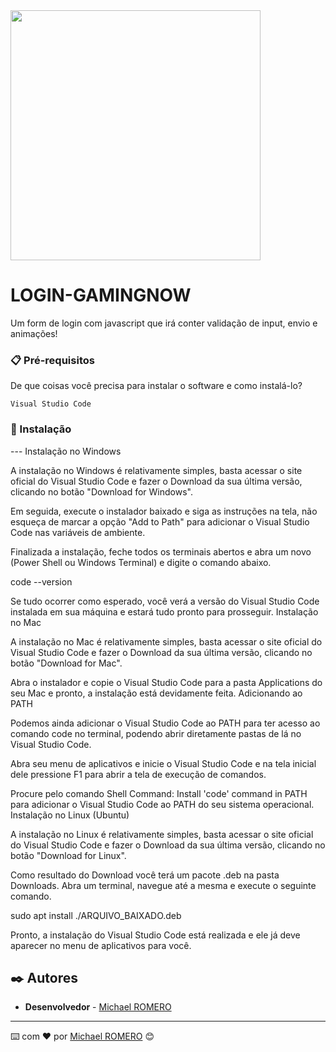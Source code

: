 <img src="https://user-images.githubusercontent.com/90795873/190657566-cc7c610e-0c0a-450b-a3b1-ac1c4433afb1.png" width="400px"/>


# LOGIN-GAMINGNOW

Um form de login com javascript que irá conter validação de input, envio e animações!

### 📋 Pré-requisitos

De que coisas você precisa para instalar o software e como instalá-lo?

```
Visual Studio Code
```

### 🔧 Instalação

--- Instalação no Windows

A instalação no Windows é relativamente simples, basta acessar o site oficial do Visual Studio Code e fazer o Download da sua última versão, clicando no botão "Download for Windows".

Em seguida, execute o instalador baixado e siga as instruções na tela, não esqueça de marcar a opção "Add to Path" para adicionar o Visual Studio Code nas variáveis de ambiente.

Finalizada a instalação, feche todos os terminais abertos e abra um novo (Power Shell ou Windows Terminal) e digite o comando abaixo.

code --version

Se tudo ocorrer como esperado, você verá a versão do Visual Studio Code instalada em sua máquina e estará tudo pronto para prosseguir.
Instalação no Mac

A instalação no Mac é relativamente simples, basta acessar o site oficial do Visual Studio Code e fazer o Download da sua última versão, clicando no botão "Download for Mac".

Abra o instalador e copie o Visual Studio Code para a pasta Applications do seu Mac e pronto, a instalação está devidamente feita.
Adicionando ao PATH

Podemos ainda adicionar o Visual Studio Code ao PATH para ter acesso ao comando code no terminal, podendo abrir diretamente pastas de lá no Visual Studio Code.

Abra seu menu de aplicativos e inicie o Visual Studio Code e na tela inicial dele pressione F1 para abrir a tela de execução de comandos.

Procure pelo comando Shell Command: Install 'code' command in PATH para adicionar o Visual Studio Code ao PATH do seu sistema operacional.
Instalação no Linux (Ubuntu)

A instalação no Linux é relativamente simples, basta acessar o site oficial do Visual Studio Code e fazer o Download da sua última versão, clicando no botão "Download for Linux".

Como resultado do Download você terá um pacote .deb na pasta Downloads. Abra um terminal, navegue até a mesma e execute o seguinte comando.

sudo apt install ./ARQUIVO_BAIXADO.deb

Pronto, a instalação do Visual Studio Code está realizada e ele já deve aparecer no menu de aplicativos para você.

## ✒️ Autores

* **Desenvolvedor** - [Michael ROMERO](https://github.com/teamchoque)

---
⌨️ com ❤️ por [Michael ROMERO](https://www.linkedin.com/in/michael-romero-2794b364/) 😊
